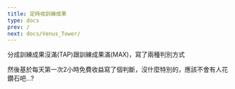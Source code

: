 ```yaml
---
title: 定時收訓練成果
type: docs
prev: /
next: docs/Venus_Tower/
---
```


分成訓練成果沒滿(TAP)跟訓練成果滿(MAX)，寫了兩種判別方式

然後基於每天第一次2小時免費收益寫了個判斷，沒什麼特別的，應該不會有人花鑽石吧...?

